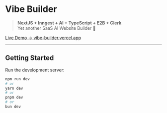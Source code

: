 # Vibe Builder

> **NextJS + Inngest + AI + TypeScript + E2B + Clerk**  
> Yet another SaaS AI Website Builder 🚀

[Live Demo → vibe-builder.vercel.app](https://vibe.prateekverma.in/)

---

## Getting Started

Run the development server:

```bash
npm run dev
# or
yarn dev
# or
pnpm dev
# or
bun dev
